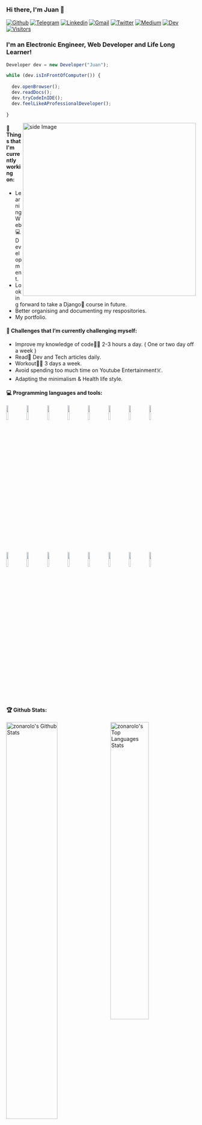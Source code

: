 ### Hi there, I'm Juan 👋

[![Github](https://img.shields.io/github/followers/zonarolo?label=Github&style=social)](https://github.com/zonarolo)
[![Telegram](https://img.shields.io/badge/-@zonarolo-blue?style=flat&logo=Telegram&logoColor=white)](https://t.me/zonarolo)
[![Linkedin](https://img.shields.io/badge/-LinkedIn-blue?style=flat&logo=Linkedin&logoColor=white)](https://www.linkedin.com/in/juanrolo/)
[![Gmail](https://img.shields.io/badge/-Gmail-c14438?style=flat&logo=Gmail&logoColor=white)](mailto:juanluis211@gmail.com)
[![Twitter](https://img.shields.io/twitter/follow/zonarolo?label=Twitter&style=social)](https://twitter.com/zonarolo/)
[![Medium](https://github.com/Rishit-dagli/Rishit-dagli/blob/master/badges/medium.svg)](https://medium.com/@zonarolo)
[![Dev](https://img.shields.io/badge/DEV-%230A0A0A.svg?&style=flat-square&logo=DEV.to&logoColor=white)](https://dev.to/zonarolo)
[![Visitors](https://visitor-badge.laobi.icu/badge?page_id=zonarolo.zonarolo)](https://github.com/zonarolo/)

### I'm an Electronic Engineer, Web Developer and Life Long Learner!
```javascript
Developer dev = new Developer("Juan");

while (dev.isInFrontOfComputer()) {
  
  dev.openBrowser();
  dev.readDocs();
  dev.tryCodeInIDE();
  dev.feelLikeAProfessionalDeveloper();
  
}
```
<!-- gif Image -->
<img src="https://github.com/JoykishanSharma/JoykishanSharma/blob/master/life_balance.gif" alt="side Image" align="right" width="460" height="auto" />

#### 💼  Things that I'm currently working on: 
* Learning Web:computer: Development.
* Looking forward to take a Django:calling: course in future.
* Better organising and documenting my respositories.
* My portfolio.
#### 🌱 Challenges that I’m currently challenging myself:
* Improve my knowledge of code:man_technologist: 2-3 hours a day. ( One or two day off a week ) 
* Read:newspaper: Dev and Tech articles daily.
* Workout:weight_lifting_man: 3 days a week. 
* Avoid spending too much time on Youtube Entertainment:skull_and_crossbones:.
* Adapting the minimalism & Health life style.
#### :computer: Programming languages and tools: 
<p>
  <code><img width="10%" src="https://www.vectorlogo.zone/logos/mysql/mysql-ar21.svg"></code>
  <code><img width="10%" src="https://www.vectorlogo.zone/logos/mongodb/mongodb-ar21.svg"></code>
  <code><img width="10%" src="https://www.vectorlogo.zone/logos/git-scm/git-scm-ar21.svg"></code>
  <code><img width="10%" src="https://www.vectorlogo.zone/logos/reactjs/reactjs-ar21.svg"></code>
  <code><img width="10%" src="https://www.vectorlogo.zone/logos/angular/angular-ar21.svg"></code>
  <code><img width="10%" src="https://www.vectorlogo.zone/logos/symfony/symfony-ar21.svg"></code>
  <code><img width="10%" src="https://www.vectorlogo.zone/logos/sass-lang/sass-lang-ar21.svg"></code>
  <code><img width="10%" src="https://www.vectorlogo.zone/logos/gnu_bash/gnu_bash-official.svg"></code>
  <br />
  <code><img width="10%" src="https://www.vectorlogo.zone/logos/docker/docker-ar21.svg"></code>
  <code><img width="10%" src="https://www.vectorlogo.zone/logos/nodejs/nodejs-ar21.svg"></code>
  <code><img width="10%" src="https://www.vectorlogo.zone/logos/ubuntu/ubuntu-ar21.svg"></code>
  <code><img width="10%" src="https://www.vectorlogo.zone/logos/arduino/arduino-ar21.svg"></code>
  <code><img width="10%" src="https://www.vectorlogo.zone/logos/getbootstrap/getbootstrap-ar21.svg"></code>
  <code><img width="10%" src="https://www.vectorlogo.zone/logos/w3_html5/w3_html5-ar21.svg"></code>
  <code><img width="10%" src="https://www.vectorlogo.zone/logos/netlifyapp_watercss/netlifyapp_watercss-official.svg"></code>
  <code><img width="10%" src="https://www.vectorlogo.zone/logos/javascript/javascript-ar21.svg"></code>  
</p>

#### 🏆 Github Stats:
<p>
  <img alt="zonarolo's Github Stats" src="https://github-readme-stats.vercel.app/api?username=zonarolo&show_icons=true&hide_border=true&theme=nord" width="52%"/>

  <img align="right" alt="zonarolo's Top Languages Stats" src="https://github-readme-stats.vercel.app/api/top-langs/?username=zonarolo&hide_border=true&layout=compact&theme=nord" width="45%"/>
</p>

#### :star: Credits to [Galshir](https://galshir.com/) for GIF.
